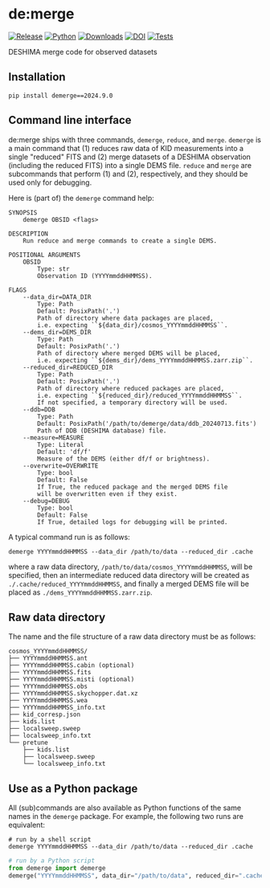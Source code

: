 # de:merge

[![Release](https://img.shields.io/pypi/v/demerge?label=Release&color=cornflowerblue&style=flat-square)](https://pypi.org/project/demerge/)
[![Python](https://img.shields.io/pypi/pyversions/demerge?label=Python&color=cornflowerblue&style=flat-square)](https://pypi.org/project/demerge/)
[![Downloads](https://img.shields.io/pypi/dm/demerge?label=Downloads&color=cornflowerblue&style=flat-square)](https://pepy.tech/project/demerge)
[![DOI](https://img.shields.io/badge/DOI-10.5281/zenodo.10015892-cornflowerblue?style=flat-square)](https://doi.org/10.5281/zenodo.10015892)
[![Tests](https://img.shields.io/github/actions/workflow/status/deshima-dev/demerge/tests.yaml?label=Tests&style=flat-square)](https://github.com/deshima-dev/demerge/actions)

DESHIMA merge code for observed datasets

## Installation

```shell
pip install demerge==2024.9.0
```

## Command line interface

de:merge ships with three commands, `demerge`, `reduce`, and `merge`.
`demerge` is a main command that (1) reduces raw data of KID measurements into a single "reduced" FITS and (2) merge datasets of a DESHIMA observation (including the reduced FITS) into a single DEMS file.
`reduce` and `merge` are subcommands that perform (1) and (2), respectively, and they should be used only for debugging.

Here is (part of) the `demerge` command help:
```plaintext
SYNOPSIS
    demerge OBSID <flags>

DESCRIPTION
    Run reduce and merge commands to create a single DEMS.

POSITIONAL ARGUMENTS
    OBSID
        Type: str
        Observation ID (YYYYmmddHHMMSS).

FLAGS
    --data_dir=DATA_DIR
        Type: Path
        Default: PosixPath('.')
        Path of directory where data packages are placed,
        i.e. expecting ``${data_dir}/cosmos_YYYYmmddHHMMSS``.
    --dems_dir=DEMS_DIR
        Type: Path
        Default: PosixPath('.')
        Path of directory where merged DEMS will be placed,
        i.e. expecting ``${dems_dir}/dems_YYYYmmddHHMMSS.zarr.zip``.
    --reduced_dir=REDUCED_DIR
        Type: Path
        Default: PosixPath('.')
        Path of directory where reduced packages are placed,
        i.e. expecting ``${reduced_dir}/reduced_YYYYmmddHHMMSS``.
        If not specified, a temporary directory will be used.
    --ddb=DDB
        Type: Path
        Default: PosixPath('/path/to/demerge/data/ddb_20240713.fits')
        Path of DDB (DESHIMA database) file.
    --measure=MEASURE
        Type: Literal
        Default: 'df/f'
        Measure of the DEMS (either df/f or brightness).
    --overwrite=OVERWRITE
        Type: bool
        Default: False
        If True, the reduced package and the merged DEMS file
        will be overwritten even if they exist.
    --debug=DEBUG
        Type: bool
        Default: False
        If True, detailed logs for debugging will be printed.
```

A typical command run is as follows:
```shell
demerge YYYYmmddHHMMSS --data_dir /path/to/data --reduced_dir .cache
```
where a raw data directory, `/path/to/data/cosmos_YYYYmmddHHMMSS`, will be specified, then an intermediate reduced data directory will be created as `./.cache/reduced_YYYYmmddHHMMSS`, and finally a merged DEMS file will be placed as `./dems_YYYYmmddHHMMSS.zarr.zip`.

## Raw data directory

The name and the file structure of a raw data directory must be as follows:

```plaintext
cosmos_YYYYmmddHHMMSS/
├── YYYYmmddHHMMSS.ant
├── YYYYmmddHHMMSS.cabin (optional)
├── YYYYmmddHHMMSS.fits
├── YYYYmmddHHMMSS.misti (optional)
├── YYYYmmddHHMMSS.obs
├── YYYYmmddHHMMSS.skychopper.dat.xz
├── YYYYmmddHHMMSS.wea
├── YYYYmmddHHMMSS_info.txt
├── kid_corresp.json
├── kids.list
├── localsweep.sweep
├── localsweep_info.txt
└── pretune
    ├── kids.list
    ├── localsweep.sweep
    └── localsweep_info.txt
```

## Use as a Python package

All (sub)commands are also available as Python functions of the same names in the `demerge` package.
For example, the following two runs are equivalent:

```shell
# run by a shell script
demerge YYYYmmddHHMMSS --data_dir /path/to/data --reduced_dir .cache
```

```python
# run by a Python script
from demerge import demerge
demerge("YYYYmmddHHMMSS", data_dir="/path/to/data", reduced_dir=".cache")
```
